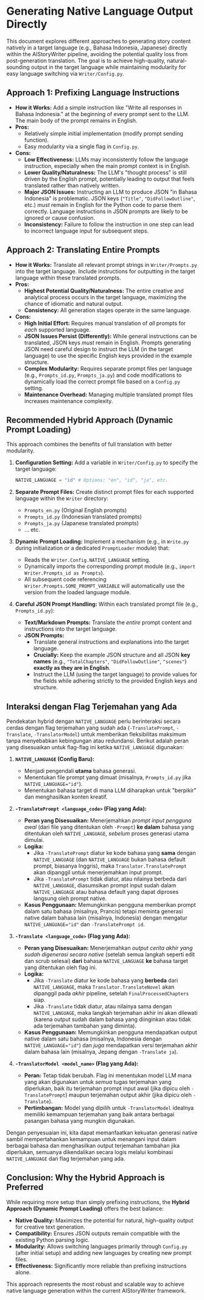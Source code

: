 # Generating Native Language Output Directly

This document explores different approaches to generating story content natively in a target language (e.g., Bahasa Indonesia, Japanese) directly within the AIStoryWriter pipeline, avoiding the potential quality loss from post-generation translation. The goal is to achieve high-quality, natural-sounding output in the target language while maintaining modularity for easy language switching via `Writer/Config.py`.

## Approach 1: Prefixing Language Instructions

-   **How it Works:** Add a simple instruction like "Write all responses in Bahasa Indonesia." at the beginning of every prompt sent to the LLM. The main body of the prompt remains in English.
-   **Pros:**
    -   Relatively simple initial implementation (modify prompt sending function).
    -   Easy modularity via a single flag in `Config.py`.
-   **Cons:**
    -   **Low Effectiveness:** LLMs may inconsistently follow the language instruction, especially when the main prompt context is in English.
    -   **Lower Quality/Naturalness:** The LLM's "thought process" is still driven by the English prompt, potentially leading to output that feels translated rather than natively written.
    -   **Major JSON Issues:** Instructing an LLM to produce JSON "in Bahasa Indonesia" is problematic. JSON keys (`"Title"`, `"DidFollowOutline"`, etc.) *must* remain in English for the Python code to parse them correctly. Language instructions in JSON prompts are likely to be ignored or cause confusion.
    -   **Inconsistency:** Failure to follow the instruction in one step can lead to incorrect language input for subsequent steps.

## Approach 2: Translating Entire Prompts

-   **How it Works:** Translate all relevant prompt strings in `Writer/Prompts.py` into the target language. Include instructions for outputting in the target language within these translated prompts.
-   **Pros:**
    -   **Highest Potential Quality/Naturalness:** The entire creative and analytical process occurs in the target language, maximizing the chance of idiomatic and natural output.
    -   **Consistency:** All generation stages operate in the same language.
-   **Cons:**
    -   **High Initial Effort:** Requires manual translation of *all* prompts for *each* supported language.
    -   **JSON Issues Persist (Differently):** While general instructions can be translated, JSON keys *must* remain in English. Prompts generating JSON need careful design to instruct the LLM (in the target language) to use the specific English keys provided in the example structure.
    -   **Complex Modularity:** Requires separate prompt files per language (e.g., `Prompts_id.py`, `Prompts_ja.py`) and code modifications to dynamically load the correct prompt file based on a `Config.py` setting.
    -   **Maintenance Overhead:** Managing multiple translated prompt files increases maintenance complexity.

## Recommended Hybrid Approach (Dynamic Prompt Loading)

This approach combines the benefits of full translation with better modularity.

1.  **Configuration Setting:** Add a variable in `Writer/Config.py` to specify the target language:
    ```python
    NATIVE_LANGUAGE = "id" # Options: "en", "id", "ja", etc.
    ```

2.  **Separate Prompt Files:** Create distinct prompt files for each supported language within the `Writer` directory:
    *   `Prompts_en.py` (Original English prompts)
    *   `Prompts_id.py` (Indonesian translated prompts)
    *   `Prompts_ja.py` (Japanese translated prompts)
    *   ... etc.

3.  **Dynamic Prompt Loading:** Implement a mechanism (e.g., in `Write.py` during initialization or a dedicated `PromptLoader` module) that:
    *   Reads the `Writer.Config.NATIVE_LANGUAGE` setting.
    *   Dynamically imports the corresponding prompt module (e.g., `import Writer.Prompts_id as Prompts`).
    *   All subsequent code referencing `Writer.Prompts.SOME_PROMPT_VARIABLE` will automatically use the version from the loaded language module.

4.  **Careful JSON Prompt Handling:** Within each translated prompt file (e.g., `Prompts_id.py`):
    *   **Text/Markdown Prompts:** Translate the *entire* prompt content and instructions into the target language.
    *   **JSON Prompts:**
        *   Translate general instructions and explanations into the target language.
        *   **Crucially:** Keep the example JSON structure and all JSON **key names** (e.g., `"TotalChapters"`, `"DidFollowOutline"`, `"scenes"`) **exactly as they are in English**.
        *   Instruct the LLM (using the target language) to provide values for the fields while adhering strictly to the provided English keys and structure.

## Interaksi dengan Flag Terjemahan yang Ada

Pendekatan hybrid dengan `NATIVE_LANGUAGE` perlu berinteraksi secara cerdas dengan flag terjemahan yang sudah ada (`-TranslatePrompt`, `-Translate`, `-TranslatorModel`) untuk memberikan fleksibilitas maksimum tanpa menyebabkan kebingungan atau redundansi. Berikut adalah peran yang disesuaikan untuk flag-flag ini ketika `NATIVE_LANGUAGE` digunakan:

1.  **`NATIVE_LANGUAGE` (Config Baru):**
    *   Menjadi pengendali **utama** bahasa generasi.
    *   Menentukan file prompt yang dimuat (misalnya, `Prompts_id.py` jika `NATIVE_LANGUAGE="id"`).
    *   Menentukan bahasa target di mana LLM diharapkan untuk "berpikir" dan menghasilkan konten kreatif.

2.  **`-TranslatePrompt <language_code>` (Flag yang Ada):**
    *   **Peran yang Disesuaikan:** Menerjemahkan *prompt input pengguna awal* (dari file yang ditentukan oleh `-Prompt`) **ke dalam** bahasa yang ditentukan oleh `NATIVE_LANGUAGE`, *sebelum* proses generasi utama dimulai.
    *   **Logika:**
        *   Jika `-TranslatePrompt` diatur ke kode bahasa yang **sama** dengan `NATIVE_LANGUAGE` (dan `NATIVE_LANGUAGE` bukan bahasa default prompt, biasanya Inggris), maka `Translator.TranslatePrompt` akan dipanggil untuk menerjemahkan input prompt.
        *   Jika `-TranslatePrompt` tidak diatur, atau nilainya berbeda dari `NATIVE_LANGUAGE`, diasumsikan prompt input sudah dalam `NATIVE_LANGUAGE` atau bahasa default yang dapat diproses langsung oleh prompt native.
    *   **Kasus Penggunaan:** Memungkinkan pengguna memberikan prompt dalam satu bahasa (misalnya, Prancis) tetapi meminta generasi native dalam bahasa lain (misalnya, Indonesia) dengan mengatur `NATIVE_LANGUAGE="id"` dan `-TranslatePrompt id`.

3.  **`-Translate <language_code>` (Flag yang Ada):**
    *   **Peran yang Disesuaikan:** Menerjemahkan *output cerita akhir yang sudah digenerasi secara native* (setelah semua langkah seperti edit dan scrub selesai) **dari** bahasa `NATIVE_LANGUAGE` **ke** bahasa target yang ditentukan oleh flag ini.
    *   **Logika:**
        *   Jika `-Translate` diatur ke kode bahasa yang **berbeda** dari `NATIVE_LANGUAGE`, maka `Translator.TranslateNovel` akan dipanggil pada *akhir* pipeline, setelah `FinalProcessedChapters` siap.
        *   Jika `-Translate` tidak diatur, atau nilainya sama dengan `NATIVE_LANGUAGE`, maka langkah terjemahan akhir ini akan dilewati (karena output sudah dalam bahasa yang diinginkan atau tidak ada terjemahan tambahan yang diminta).
    *   **Kasus Penggunaan:** Memungkinkan pengguna mendapatkan output native dalam satu bahasa (misalnya, Indonesia dengan `NATIVE_LANGUAGE="id"`) dan *juga* mendapatkan versi terjemahan akhir dalam bahasa lain (misalnya, Jepang dengan `-Translate ja`).

4.  **`-TranslatorModel <model_name>` (Flag yang Ada):**
    *   **Peran:** Tetap tidak berubah. Flag ini menentukan model LLM mana yang akan digunakan untuk *semua* tugas terjemahan yang diperlukan, baik itu terjemahan prompt input awal (jika dipicu oleh `-TranslatePrompt`) maupun terjemahan output akhir (jika dipicu oleh `-Translate`).
    *   **Pertimbangan:** Model yang dipilih untuk `-TranslatorModel` idealnya memiliki kemampuan terjemahan yang baik antara berbagai pasangan bahasa yang mungkin digunakan.

Dengan penyesuaian ini, kita dapat memanfaatkan kekuatan generasi native sambil mempertahankan kemampuan untuk menangani input dalam berbagai bahasa dan menghasilkan output terjemahan tambahan jika diperlukan, semuanya dikendalikan secara logis melalui kombinasi `NATIVE_LANGUAGE` dan flag terjemahan yang ada.

## Conclusion: Why the Hybrid Approach is Preferred

While requiring more setup than simply prefixing instructions, the **Hybrid Approach (Dynamic Prompt Loading)** offers the best balance:

-   **Native Quality:** Maximizes the potential for natural, high-quality output for creative text generation.
-   **Compatibility:** Ensures JSON outputs remain compatible with the existing Python parsing logic.
-   **Modularity:** Allows switching languages primarily through `Config.py` (after initial setup) and adding new languages by creating new prompt files.
-   **Effectiveness:** Significantly more reliable than prefixing instructions alone.

This approach represents the most robust and scalable way to achieve native language generation within the current AIStoryWriter framework.
